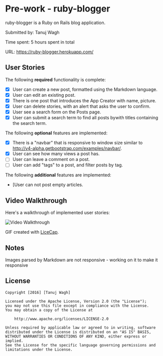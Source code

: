 # Pre-work - ruby-blogger

ruby-blogger is a Ruby on Rails blog application.

Submitted by: Tanuj Wagh

Time spent: 5 hours spent in total

URL: https://ruby-blogger.herokuapp.com/

## User Stories

The following **required** functionality is complete:
* [X] User can create a new post, formatted using the Markdown language.
* [X] User can edit an existing post.
* [X] There is one post that introduces the App Creator with name, picture.
* [X] User can delete stories, with an alert that asks the user to confirm.
* [X] User see a search form on the Posts page.
* [X] User can submit a search term to find all posts bywith titles containing the search term.

The following **optional** features are implemented:
* [X] There is a "navbar" that is responsive to window size similar to http://v4-alpha.getbootstrap.com/examples/navbar/. 
* [X] User can see how many views a post has. 
* [ ] User can leave a comment on a post.
* [ ] User can add "tags" to a post, and filter posts by tag. 

The following **additional** features are implemented:

- [User can not post empty articles.

## Video Walkthrough 

Here's a walkthrough of implemented user stories:

![Video Walkthrough](ruby-blogger-demo.gif)

GIF created with [LiceCap](http://www.cockos.com/licecap/).

## Notes

Images parsed by Markdown are not responsive - working on it to make it responsive

## License

    Copyright [2016] [Tanuj Wagh]

    Licensed under the Apache License, Version 2.0 (the "License");
    you may not use this file except in compliance with the License.
    You may obtain a copy of the License at

        http://www.apache.org/licenses/LICENSE-2.0

    Unless required by applicable law or agreed to in writing, software
    distributed under the License is distributed on an "AS IS" BASIS,
    WITHOUT WARRANTIES OR CONDITIONS OF ANY KIND, either express or implied.
    See the License for the specific language governing permissions and
    limitations under the License.
